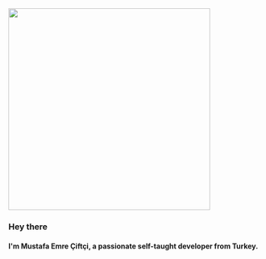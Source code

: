 <div display="flex">
  <img align: "left" width="400" height="400" style="background-color: transparent;" src=""/>

  <h3>Hey there</h3>
  <h4>I'm Mustafa Emre Çiftçi, a passionate self-taught developer from Turkey. </h4>
</div>
